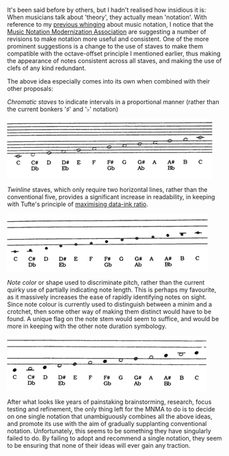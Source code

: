 <!--
.. title: Music 101½
.. slug: music-101c2bd
.. date: 2007-06-11 10:37:44-05:00
.. tags: Music
.. link: 
.. description: 
.. type: text
-->


It's been said before by others, but I hadn't realised how insidious it
is: When musicians talk about 'theory', they actually mean 'notation'.
With reference to my [previous whinging](http://tartley.com/?p=100)
about music notation, I notice that the [Music Notation Modernization
Association](http://www.mnma.org/) are suggesting a number of revisions
to make notation more useful and consistent. One of the more prominent
suggestions is a change to the use of staves to make them compatible
with the octave-offset principle I mentioned earlier, thus making the
appearance of notes consistent across all staves, and making the use of
clefs of any kind redundant.

The above idea especially comes into its own when combined with their
other proposals:

*Chromatic staves* to indicate intervals in a proportional manner
(rather than the current bonkers '♯' and '♭' notation)

![chromatic-intervals.gif](/files/2007/06/chromatic-intervals.gif)

*Twinline* staves, which only require two horizontal lines, rather
than the conventional five, provides a significant increase in
readability, in keeping with Tufte's principle of
[maximising data-ink ratio](http://www.amazon.co.uk/Visual-Display-Quantitative-Information/dp/0961392142/).

![twinline.gif](/files/2007/06/twinline.gif)

*Note color* or shape used to discriminate pitch, rather than the
current quirky use of partially indicating note length. This is
perhaps my favourite, as it massively increases the ease of rapidly
identifying notes on sight. Since note colour is currently used to
distinguish between a minim and a crotchet, then some other way of
making them distinct would have to be found. A unique flag on the
note stem would seem to suffice, and would be more in keeping with
the other note duration symbology.

![note-color.gif](/files/2007/06/note-color.gif)

After what looks like years of painstaking brainstorming, research,
focus testing and refinement, the only thing left for the MNMA to do is
to decide on one single notation that unambiguously combines all the
above ideas, and promote its use with the aim of gradually supplanting
conventional notation. Unfortunately, this seems to be something they
have singularly failed to do. By failing to adopt and recommend a single
notation, they seem to be ensuring that none of their ideas will ever
gain any traction.